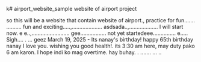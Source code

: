 k# airport_website_sample
website of airport project

so this will be a website that contain website of airport., practice for fun.......
..........
fun and exciting.....,....................
asdsada..,...................
I will start now. e e..,.........................
gee.................
not yet startedeee...............
e.....
Sigh....
.
...
geez
March 19, 2025 - Its nanay's birthday! happy 65th birthday nanay I love you. wishing you good health!. its 3:30 am here, may duty pako 6 am karon. I hope indi ko mag overtime. hay buhay. . .......
...
..
